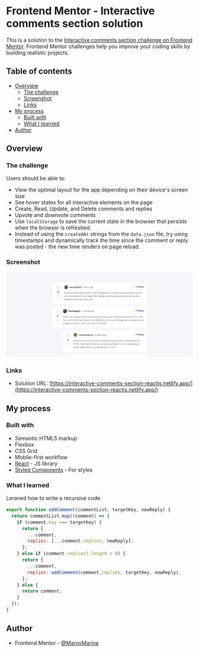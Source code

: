 # Frontend Mentor - Interactive comments section solution

This is a solution to the [Interactive comments section challenge on Frontend Mentor](https://www.frontendmentor.io/challenges/interactive-comments-section-iG1RugEG9). Frontend Mentor challenges help you improve your coding skills by building realistic projects.

## Table of contents

- [Overview](#overview)
  - [The challenge](#the-challenge)
  - [Screenshot](#screenshot)
  - [Links](#links)
- [My process](#my-process)
  - [Built with](#built-with)
  - [What I learned](#what-i-learned)
- [Author](#author)

## Overview

### The challenge

Users should be able to:

- View the optimal layout for the app depending on their device's screen size
- See hover states for all interactive elements on the page
- Create, Read, Update, and Delete comments and replies
- Upvote and downvote comments
- Use `localStorage` to save the current state in the browser that persists when the browser is refreshed.
- Instead of using the `createdAt` strings from the `data.json` file, try using timestamps and dynamically track the time since the comment or reply was posted - the new time renders on page reload.

### Screenshot

![](./public/screenshot.png)

### Links

- Solution URL: [https://interactive-comments-section-reactjs.netlify.app/](https://interactive-comments-section-reactjs.netlify.app/)

## My process

### Built with

- Semantic HTML5 markup
- Flexbox
- CSS Grid
- Mobile-first workflow
- [React](https://reactjs.org/) - JS library
- [Styled Components](https://styled-components.com/) - For styles

### What I learned

Leraned how to write a recursive code.

```js
export function addComment(commentList, targetKey, newReply) {
  return commentList.map((comment) => {
    if (comment.key === targetKey) {
      return {
        ...comment,
        replies: [...comment.replies, newReply],
      };
    } else if (comment.replies?.length > 0) {
      return {
        ...comment,
        replies: addComment(comment.replies, targetKey, newReply),
      };
    } else {
      return comment;
    }
  });
}
```

## Author

- Frontend Mentor - [@MarnyMarina](https://www.frontendmentor.io/profile/MarnyMarina)
